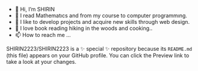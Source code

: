 - 👋 Hi, I’m  SHIRIN 
- 👀 I read Mathematıcs and from my course to computer programmıng.
- 🌱 I like to develop projects and acquire new skills through web design.
- 💞️ I love  book reading hiking in the woods and cooking..
- 📫 How to reach me ...


SHIRIN2223/SHIRIN2223 is a ✨ special ✨ repository because its `README.md` (this file) appears on your GitHub profile.
You can click the Preview link to take a look at your changes.

